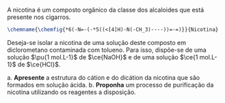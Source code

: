 A nicotina é um composto orgânico da classe dos alcaloides que está presente nos cigarros.

```latex
\chemname{\chemfig{*6(-N=-(-*5((<[4]H)-N(-CH_3)----))=-=)}}{Nicotina}
```

Deseja-se isolar a nicotina de uma solução deste composto em diclorometano contaminada com tolueno. Para isso,
dispõe-se de uma solução $\pu{1 mol.L-1}$ de $\ce{NaOH}$ e de uma solução $\ce{1 mol.L-1}$ de $\ce{HCl}$.

a. **Apresente** a estrutura do cátion e do dicátion da nicotina que são formados em solução ácida.
b. **Proponha** um processo de purificação da nicotina utilizando os reagentes a disposição.

